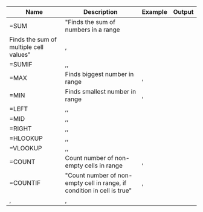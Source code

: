 |Name|Description|Example|Output|
|---|---|---|---|
|=SUM|"Finds the sum of numbers in a range|
|Finds the sum of multiple cell values"|,|
|=SUMIF|,,|
|=MAX|Finds biggest number in range|,|
|=MIN|Finds smallest number in range|,|
|=LEFT|,,|
|=MID|,,|
|=RIGHT|,,|
|=HLOOKUP|,,|
|=VLOOKUP|,,|
|=COUNT|Count number of non-empty cells in range|,|
|=COUNTIF|"Count number of non-empty cell in range, if condition in cell is true"|,|
|,|,|